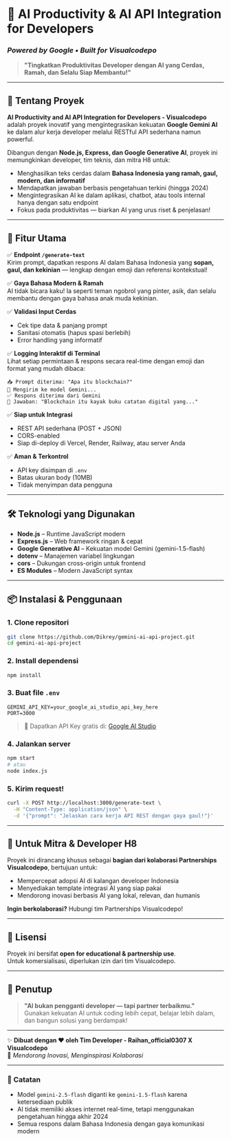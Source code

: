 # 🤖 AI Productivity & AI API Integration for Developers  
### *Powered by Google • Built for Visualcodepo*

> **"Tingkatkan Produktivitas Developer dengan AI yang Cerdas, Ramah, dan Selalu Siap Membantu!"**

---

## 🌟 Tentang Proyek

**AI Productivity and AI API Integration for Developers - Visualcodepo** adalah proyek inovatif yang mengintegrasikan kekuatan **Google Gemini AI** ke dalam alur kerja developer melalui RESTful API sederhana namun powerful.  

Dibangun dengan **Node.js, Express, dan Google Generative AI**, proyek ini memungkinkan developer, tim teknis, dan mitra H8 untuk:
- Menghasilkan teks cerdas dalam **Bahasa Indonesia yang ramah, gaul, modern, dan informatif**
- Mendapatkan jawaban berbasis pengetahuan terkini (hingga 2024)
- Mengintegrasikan AI ke dalam aplikasi, chatbot, atau tools internal hanya dengan satu endpoint
- Fokus pada produktivitas — biarkan AI yang urus riset & penjelasan!

---

## 🚀 Fitur Utama

✅ **Endpoint `/generate-text`**  
Kirim prompt, dapatkan respons AI dalam Bahasa Indonesia yang **sopan, gaul, dan kekinian** — lengkap dengan emoji dan referensi kontekstual!

✅ **Gaya Bahasa Modern & Ramah**  
AI tidak bicara kaku! Ia seperti teman ngobrol yang pinter, asik, dan selalu membantu dengan gaya bahasa anak muda kekinian.

✅ **Validasi Input Cerdas**  
- Cek tipe data & panjang prompt  
- Sanitasi otomatis (hapus spasi berlebih)  
- Error handling yang informatif

✅ **Logging Interaktif di Terminal**  
Lihat setiap permintaan & respons secara real-time dengan emoji dan format yang mudah dibaca:
```
📥 Prompt diterima: "Apa itu blockchain?"
🧠 Mengirim ke model Gemini...
✅ Respons diterima dari Gemini
💬 Jawaban: "Blockchain itu kayak buku catatan digital yang..."
```

✅ **Siap untuk Integrasi**  
- REST API sederhana (POST + JSON)  
- CORS-enabled  
- Siap di-deploy di Vercel, Render, Railway, atau server Anda

✅ **Aman & Terkontrol**  
- API key disimpan di `.env`  
- Batas ukuran body (10MB)  
- Tidak menyimpan data pengguna

---

## 🛠 Teknologi yang Digunakan

- **Node.js** – Runtime JavaScript modern  
- **Express.js** – Web framework ringan & cepat  
- **Google Generative AI** – Kekuatan model Gemini (gemini-1.5-flash)  
- **dotenv** – Manajemen variabel lingkungan  
- **cors** – Dukungan cross-origin untuk frontend  
- **ES Modules** – Modern JavaScript syntax

---

## 📦 Instalasi & Penggunaan

### 1. Clone repositori
```bash
git clone https://github.com/Dikrey/gemini-ai-api-project.git
cd gemini-ai-api-project
```

### 2. Install dependensi
```bash
npm install
```

### 3. Buat file `.env`
```env
GEMINI_API_KEY=your_google_ai_studio_api_key_here
PORT=3000
```
> 🔑 Dapatkan API Key gratis di: [Google AI Studio](https://aistudio.google.com/app/apikey)

### 4. Jalankan server
```bash
npm start
# atau
node index.js
```

### 5. Kirim request!
```bash
curl -X POST http://localhost:3000/generate-text \
  -H "Content-Type: application/json" \
  -d '{"prompt": "Jelaskan cara kerja API REST dengan gaya gaul!"}'
```

---

## 🤝 Untuk Mitra & Developer H8

Proyek ini dirancang khusus sebagai **bagian dari kolaborasi Partnerships Visualcodepo**, bertujuan untuk:
- Mempercepat adopsi AI di kalangan developer Indonesia  
- Menyediakan template integrasi AI yang siap pakai  
- Mendorong inovasi berbasis AI yang lokal, relevan, dan humanis  

**Ingin berkolaborasi?** Hubungi tim Partnerships Visualcodepo!

---

## 📜 Lisensi

Proyek ini bersifat **open for educational & partnership use**.  
Untuk komersialisasi, diperlukan izin dari tim Visualcodepo.

---

## 💬 Penutup

> **"AI bukan pengganti developer — tapi partner terbaikmu."**  
> Gunakan kekuatan AI untuk coding lebih cepat, belajar lebih dalam, dan bangun solusi yang berdampak!

---

✨ **Dibuat dengan ❤️ oleh Tim Developer - Raihan_official0307 X Visualcodepo**  
🚀 *Mendorong Inovasi, Menginspirasi Kolaborasi*

---

### 📎 Catatan
- Model `gemini-2.5-flash` diganti ke `gemini-1.5-flash` karena ketersediaan publik  
- AI tidak memiliki akses internet real-time, tetapi menggunakan pengetahuan hingga akhir 2024  
- Semua respons dalam Bahasa Indonesia dengan gaya komunikasi modern
